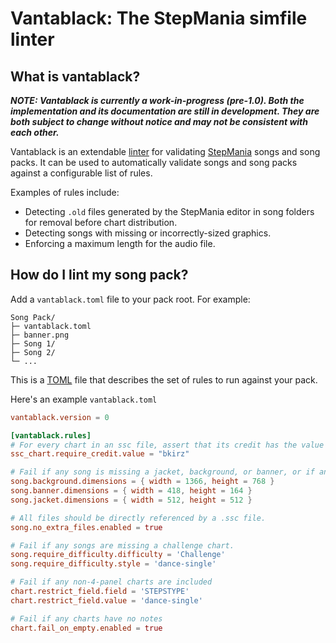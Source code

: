 # Vantablack: The StepMania simfile linter

## What is vantablack?

***NOTE: Vantablack is currently a work-in-progress (pre-1.0). Both the implementation
and its documentation are still in development. They are both subject to change without
notice and may not be consistent with each other.***

Vantablack is an extendable [linter](https://en.wikipedia.org/wiki/Lint_(software)) for
validating [StepMania](https://www.stepmania.com) songs and song packs. It can be used to
automatically validate songs and song packs against a configurable list of rules.

Examples of rules include:
- Detecting `.old` files generated by the StepMania editor in song folders for removal before chart distribution.
- Detecting songs with missing or incorrectly-sized graphics.
- Enforcing a maximum length for the audio file.

## How do I lint my song pack?

Add a `vantablack.toml` file to your pack root.
For example:
```
Song Pack/
├─ vantablack.toml
├─ banner.png
├─ Song 1/
├─ Song 2/
└─ ...
```

This is a [TOML](http://toml.io) file that describes the set of rules to run against your pack.

Here's an example `vantablack.toml` 

```toml
vantablack.version = 0

[vantablack.rules]
# For every chart in an ssc file, assert that its credit has the value "bkirz".
ssc_chart.require_credit.value = "bkirz"

# Fail if any song is missing a jacket, background, or banner, or if any of those graphics have the wrong dimensions.
song.background.dimensions = { width = 1366, height = 768 }
song.banner.dimensions = { width = 418, height = 164 }
song.jacket.dimensions = { width = 512, height = 512 }

# All files should be directly referenced by a .ssc file.
song.no_extra_files.enabled = true

# Fail if any songs are missing a challenge chart.
song.require_difficulty.difficulty = 'Challenge'
song.require_difficulty.style = 'dance-single'

# Fail if any non-4-panel charts are included
chart.restrict_field.field = 'STEPSTYPE'
chart.restrict_field.value = 'dance-single'

# Fail if any charts have no notes
chart.fail_on_empty.enabled = true
```

